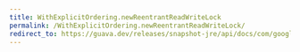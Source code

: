 ```yaml
---
title: WithExplicitOrdering.newReentrantReadWriteLock
permalink: /WithExplicitOrdering.newReentrantReadWriteLock/
redirect_to: https://guava.dev/releases/snapshot-jre/api/docs/com/google/common/util/concurrent/CycleDetectingLockFactory.WithExplicitOrdering.html#newReentrantReadWriteLock-E-
---
```

